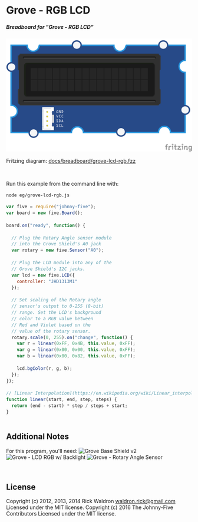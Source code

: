 <!--remove-start-->

# Grove - RGB LCD

<!--remove-end-->






##### Breadboard for "Grove - RGB LCD"



![docs/breadboard/grove-lcd-rgb.png](breadboard/grove-lcd-rgb.png)<br>

Fritzing diagram: [docs/breadboard/grove-lcd-rgb.fzz](breadboard/grove-lcd-rgb.fzz)

&nbsp;




Run this example from the command line with:
```bash
node eg/grove-lcd-rgb.js
```


```javascript
var five = require("johnny-five");
var board = new five.Board();

board.on("ready", function() {

  // Plug the Rotary Angle sensor module
  // into the Grove Shield's A0 jack
  var rotary = new five.Sensor("A0");

  // Plug the LCD module into any of the
  // Grove Shield's I2C jacks.
  var lcd = new five.LCD({
    controller: "JHD1313M1"
  });

  // Set scaling of the Rotary angle
  // sensor's output to 0-255 (8-bit)
  // range. Set the LCD's background
  // color to a RGB value between
  // Red and Violet based on the
  // value of the rotary sensor.
  rotary.scale(0, 255).on("change", function() {
    var r = linear(0xFF, 0x4B, this.value, 0xFF);
    var g = linear(0x00, 0x00, this.value, 0xFF);
    var b = linear(0x00, 0x82, this.value, 0xFF);

    lcd.bgColor(r, g, b);
  });
});

// [Linear Interpolation](https://en.wikipedia.org/wiki/Linear_interpolation)
function linear(start, end, step, steps) {
  return (end - start) * step / steps + start;
}



```








## Additional Notes
For this program, you'll need:
![Grove Base Shield v2](http://www.seeedstudio.com/depot/images/product/base%20shield%20V2_01.jpg)
![Grove - LCD RGB w/ Backlight](http://www.seeedstudio.com/wiki/images/0/03/Serial_LEC_RGB_Backlight_Lcd.jpg)
![Grove - Rotary Angle Sensor](http://www.seeedstudio.com/depot/images/product/GroveRotaryP.jpg)

&nbsp;

<!--remove-start-->

## License
Copyright (c) 2012, 2013, 2014 Rick Waldron <waldron.rick@gmail.com>
Licensed under the MIT license.
Copyright (c) 2016 The Johnny-Five Contributors
Licensed under the MIT license.

<!--remove-end-->
